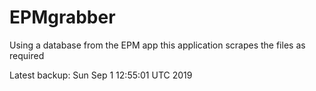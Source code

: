 # EPMgrabber
Using a database from the EPM app this application scrapes the files as required


Latest backup: Sun Sep 1 12:55:01 UTC 2019
